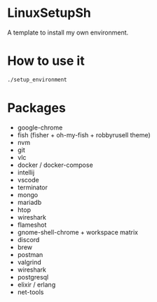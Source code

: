 # LinuxSetupSh
A template to install my own environment.

# How to use it

```bash
./setup_environment
```

# Packages

* google-chrome
* fish (fisher + oh-my-fish + robbyrusell theme)
* nvm
* git
* vlc
* docker / docker-compose
* intellij
* vscode
* terminator
* mongo
* mariadb
* htop
* wireshark
* flameshot
* gnome-shell-chrome + workspace matrix
* discord
* brew
* postman
* valgrind
* wireshark
* postgresql
* elixir / erlang
* net-tools
